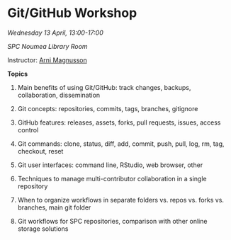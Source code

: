 # Git/GitHub Workshop

*Wednesday 13 April, 13:00-17:00*

*SPC Noumea Library Room*

Instructor: [Arni Magnusson](https://github.com/arni-magnusson)

**Topics**

1. Main benefits of using Git/GitHub: track changes, backups, collaboration,
   dissemination

2. Git concepts: repositories, commits, tags, branches, gitignore

3. GitHub features: releases, assets, forks, pull requests, issues, access
   control

4. Git commands: clone, status, diff, add, commit, push, pull, log, rm, tag,
   checkout, reset

5. Git user interfaces: command line, RStudio, web browser, other

6. Techniques to manage multi-contributor collaboration in a single repository

7. When to organize workflows in separate folders vs. repos vs. forks vs.
   branches, main git folder

8. Git workflows for SPC repositories, comparison with other online storage
   solutions
